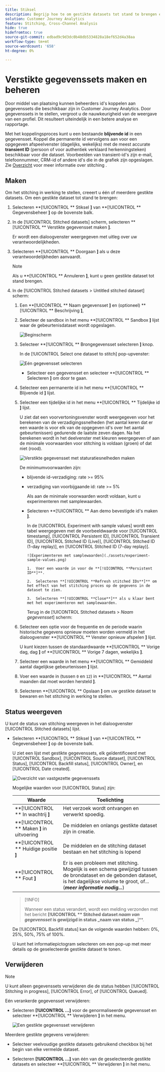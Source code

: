 ```yaml
---
title: Stiksel
description: Begrijp hoe te om gestikte datasets tot stand te brengen en te beheren
solution: Customer Journey Analytics
feature: Stitching, Cross-Channel Analysis
hide: true
hidefromtoc: true
source-git-commit: edbad9c9d3dc0b48db5334828a18ef652d4a38aa
workflow-type: tm+mt
source-wordcount: '658'
ht-degree: 0%

---
```


# Verstikte gegevenssets maken en beheren

Door middel van plaatsing kunnen beheerders id&#39;s koppelen aan gegevenssets die beschikbaar zijn in Customer Journey Analytics. Door gegevenssets in te stellen, vergroot u de nauwkeurigheid van de weergave van een profiel. Dit resulteert uiteindelijk in een betere analyse en rapportage.

Met het koppelingsproces kunt u een bestaande **blijvende id** in een gegevensset. Koppel die permanente id vervolgens aan voor een opgegeven afspeelvenster (dagelijks, wekelijks) met de meest accurate **transient ID** (persoon of voor authentiek verklaard herkenningsteken) beschikbaar voor die dataset. Voorbeelden van transient-id&#39;s zijn e-mail, telefoonnummer, CRM-id of andere id&#39;s die in de grafiek zijn opgeslagen. Zie [Overzicht](overview.md) voor meer informatie over stitching .

## Maken

Om het stitching in werking te stellen, creeert u één of meerdere gestikte datasets. Om een gestikte dataset tot stand te brengen:

1. Selecteren **[!UICONTROL ** Stiksel **]** van **[!UICONTROL ** Gegevensbeheer **]** op de bovenste balk.

2. In de [!UICONTROL Stitched datasets] scherm, selecteren **[!UICONTROL ** Verstikte gegevensset maken **]**.

   Er wordt een dialoogvenster weergegeven met uitleg over uw verantwoordelijkheden.

3. Selecteren **[!UICONTROL ** Doorgaan **]** als u deze verantwoordelijkheden aanvaardt.

   >[!NOTE]
   >
   >    Als u **[!UICONTROL ** Annuleren **]**, kunt u geen gestikte dataset tot stand brengen.

4. In de [!UICONTROL Stitched datasets > Untitled stitched dataset] scherm:

   1. Een **[!UICONTROL ** Naam gegevensset **]** en (optioneel) **[!UICONTROL ** Beschrijving **]**,

   2. Selecteer de sandbox in het menu **[!UICONTROL ** Sandbox **]** lijst waar de gebeurtenisdataset wordt opgeslagen.

      ![Beginscherm](./assets/create-initial.png)

   3. Selecteer **[!UICONTROL ** Brongegevensset selecteren **]** knop.

      In de [!UICONTROL Select one dataset to stitch] pop-upvenster:

      ![Eén gegevensset selecteren](./assets/select-one-dataset.png)

      - Selecteer een gegevensset en selecteer **[!UICONTROL ** Selecteren **]** om door te gaan.

   4. Selecteer een permanente id in het menu **[!UICONTROL ** Blijvende id **]** lijst.

   5. Selecteer een tijdelijke id in het menu **[!UICONTROL ** Tijdelijke id **]** lijst.

      U ziet dat een voorvertoningsvenster wordt weergegeven voor het berekenen van de verzadigingssnelheden (het aantal keren dat er een waarde is voor elk van de opgegeven id&#39;s over het aantal gebeurtenissen) gedurende de laatste zeven dagen. Na het berekenen wordt in het deelvenster met kleuren weergegeven of aan de minimale voorwaarden voor stitching is voldaan (groen) of dat niet (rood).

      ![Verstikte gegevensset met staturatiesnelheden maken](./assets/create-before-experimenting.png)

      De minimumvoorwaarden zijn:

      - blijvende id-verzadiging: rate >= 95%

      - verzadiging van voorbijgaande id: rate >= 5%

        Als aan de minimale voorwaarden wordt voldaan, kunt u experimenteren met samplewaarden.

      - Selecteren **[!UICONTROL ** Aan demo bevestigde id&#39;s maken **]**.

        In de [!UICONTROL Experiment with sample values] wordt een tabel weergegeven met de voorbeeldwaarde voor [!UICONTROL timestamp], [!UICONTROL Persistent ID], [!UICONTROL Transient ID], [!UICONTROL Stitched ID (Live)], [!UICONTROL Stitched ID (1-day replay)], en [!UICONTROL Stitched ID (7-day replay)].

            ![Experimenteren met samplewaarden](./assets/experiment-sample-values.png)
            
            1.  Voer een waarde in voor de **[!UICONTROL **Persistent ID**]**.
            
            2.  Selecteren **[!UICONTROL **Refresh stitched IDs**]** om het effect van het stitching proces op de gegevens in de dataset te zien.
            
            3.  Selecteren **[!UICONTROL **Close**]** als u klaar bent met het experimenteren met samplewaarden.
        

        Terug in de [!UICONTROL Stitched datasets > _Naam gegevensset_] scherm:

   6. Selecteer een optie voor de frequentie en de periode waarin historische gegevens opnieuw moeten worden vermeld in het dialoogvenster **[!UICONTROL ** Venster opnieuw afspelen **]** lijst.

      U kunt kiezen tussen de standaardwaarde **[!UICONTROL ** Vorige dag, dag **]** of **[!UICONTROL ** Vorige 7 dagen, wekelijks **]**.

   7. Selecteer een waarde in het menu **[!UICONTROL ** Gemiddeld aantal dagelijkse gebeurtenissen **]** lijst.

   8. Voer een waarde in (tussen `0` en `12`) in **[!UICONTROL ** Aantal maanden dat moet worden hersteld **]**.

   9. Selecteren **[!UICONTROL ** Opslaan **]** om uw gestikte dataset te bewaren en het stitching in werking te stellen.

## Status weergeven

U kunt de status van stitching weergeven in het dialoogvenster [!UICONTROL Stitched datasets] lijst.

- Selecteren **[!UICONTROL ** Stiksel **]** van **[!UICONTROL ** Gegevensbeheer **]** op de bovenste balk.

  U ziet een lijst met gestikte gegevenssets, elk geïdentificeerd met [!UICONTROL Sandbox], [!UICONTROL Source dataset], [!UICONTROL Status], [!UICONTROL Backfill status], [!UICONTROL Owner], en [!UICONTROL Date created].

  ![Overzicht van vastgezette gegevenssets](./assets/overview-stitched-datasetts.png)

  Mogelijke waarden voor [!UICONTROL Status] zijn:

  | Waarde | Toelichting |
  |-----|-----|
  | **[!UICONTROL ** In wachtrij **]** | Het verzoek wordt ontvangen en verwerkt spoedig. |
  | **[!UICONTROL ** Maken **]** in uitvoering | De middelen en onlangs gestikte dataset zijn in creatie. |
  | **[!UICONTROL ** Huidige positie **]** | De middelen en de stitching dataset bestaan en het stitching is lopend |
  | **[!UICONTROL ** Fout **]** | Er is een probleem met stitching. Mogelijk is een schema gewijzigd tussen de brondataset en de gebonden dataset, is het dagelijkse volume te groot, of... (_**meer informatie nodig...**_) |

  >[!INFO]
  >
  >    Wanneer een status verandert, wordt een melding verzonden met het bericht **[!UICONTROL ** Stitched dataset _naam van gegevensset_ is gewijzigd in status _naam van status _**]**.


  De [!UICONTROL Backfill status] kan de volgende waarden hebben: 0%, 25%, 50%, 75% of 100%.

  U kunt het informatiepictogram selecteren om een pop-up met meer details op de geselecteerde gestikte dataset te tonen.


## Verwijderen

>[!NOTE]
>
>U kunt alleen gegevenssets verwijderen die de status hebben [!UICONTROL Stitching in progress], [!UICONTROL Error], of [!UICONTROL Queued].


Eén verankerde gegevensset verwijderen:

- Selecteren **[!UICONTROL **...**]** voor de genormaliseerde gegevensset en selecteer **[!UICONTROL ** Verwijderen **]** in het menu.

  ![Een gestikte gegevensset verwijderen](./assets/delete-stitched-dataset.png)

Meerdere gestikte gegevens verwijderen:

- Selecteer veelvoudige gestikte datasets gebruikend checkbox bij het begin van elke vermelde dataset.

- Selecteren **[!UICONTROL **...**]** van één van de geselecteerde gestikte datasets en selecteer **[!UICONTROL ** Verwijderen **]** in het menu.
